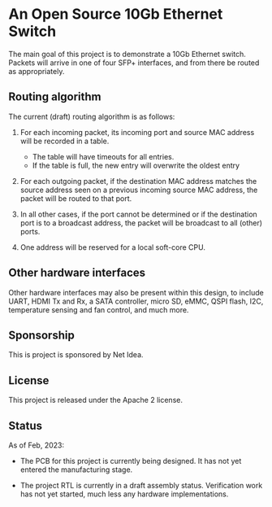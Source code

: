 # An Open Source 10Gb Ethernet Switch

The main goal of this project is to demonstrate a 10Gb Ethernet switch.
Packets will arrive in one of four SFP+ interfaces, and from there be routed
as appropriately.

## Routing algorithm

The current (draft) routing algorithm is as follows:

1. For each incoming packet, its incoming port and source MAC address will be
   recorded in a table.

   - The table will have timeouts for all entries.
   - If the table is full, the new entry will overwrite the oldest entry

2. For each outgoing packet, if the destination MAC address matches the
   source address seen on a previous incoming source MAC address, the packet
   will be routed to that port.

3. In all other cases, if the port cannot be determined or if the destination
   port is to a broadcast address, the packet will be broadcast to all (other)
   ports.

4. One address will be reserved for a local soft-core CPU.

## Other hardware interfaces

Other hardware interfaces may also be present within this design, to include
UART, HDMI Tx and Rx, a SATA controller, micro SD, eMMC, QSPI flash, I2C,
temperature sensing and fan control, and much more.

## Sponsorship

This is project is sponsored by Net Idea.

## License

This project is released under the Apache 2 license.

## Status

As of Feb, 2023:

- The PCB for this project is currently being designed.  It has not yet
  entered the manufacturing stage.

- The project RTL is currently in a draft assembly status.  Verification
  work has not yet started, much less any hardware implementations.

